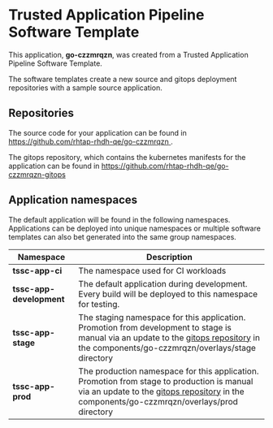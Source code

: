 # Trusted Application Pipeline Software Template

This application, **go-czzmrqzn**, was created from a Trusted Application Pipeline Software Template.

The software templates create a new source and gitops deployment repositories with a sample source application. 

## Repositories

The source code for your application can be found in [https://github.com/rhtap-rhdh-qe/go-czzmrqzn ](https://github.com/rhtap-rhdh-qe/go-czzmrqzn ).
 
The gitops repository, which contains the kubernetes manifests for the application can be found in 
[https://github.com/rhtap-rhdh-qe/go-czzmrqzn-gitops ](https://github.com/rhtap-rhdh-qe/go-czzmrqzn-gitops ) 

## Application namespaces 

The default application will be found in the following namespaces. Applications can be deployed into unique namespaces or multiple software templates can also bet generated into the same group namespaces.  

|  Namespace   |  Description   |  
| -------- | -------- |
| **tssc-app-ci** | The namespace used for CI workloads |
| **tssc-app-development** | The default application during development. Every build will be deployed to this namespace for testing. |
| **tssc-app-stage** | The staging namespace for this application. Promotion from development to stage is manual via an update to the [gitops repository](https://github.com/rhtap-rhdh-qe/go-czzmrqzn-gitops ) in the components/go-czzmrqzn/overlays/stage directory |
| **tssc-app-prod** | The production namespace for this application. Promotion from stage to production is manual via an update to the [gitops repository](https://github.com/rhtap-rhdh-qe/go-czzmrqzn-gitops ) in the components/go-czzmrqzn/overlays/prod directory |